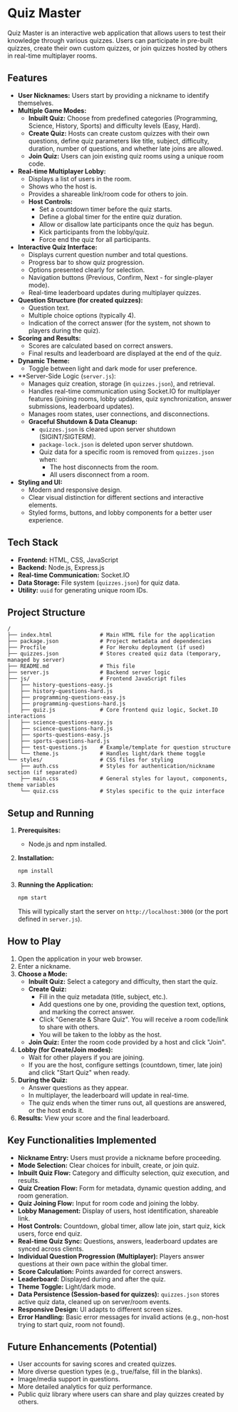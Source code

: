 # Quiz Master

Quiz Master is an interactive web application that allows users to test their knowledge through various quizzes. Users can participate in pre-built quizzes, create their own custom quizzes, or join quizzes hosted by others in real-time multiplayer rooms.

## Features

- **User Nicknames:** Users start by providing a nickname to identify themselves.
- **Multiple Game Modes:**
    - **Inbuilt Quiz:** Choose from predefined categories (Programming, Science, History, Sports) and difficulty levels (Easy, Hard).
    - **Create Quiz:** Hosts can create custom quizzes with their own questions, define quiz parameters like title, subject, difficulty, duration, number of questions, and whether late joins are allowed.
    - **Join Quiz:** Users can join existing quiz rooms using a unique room code.
- **Real-time Multiplayer Lobby:**
    - Displays a list of users in the room.
    - Shows who the host is.
    - Provides a shareable link/room code for others to join.
    - **Host Controls:**
        - Set a countdown timer before the quiz starts.
        - Define a global timer for the entire quiz duration.
        - Allow or disallow late participants once the quiz has begun.
        - Kick participants from the lobby/quiz.
        - Force end the quiz for all participants.
- **Interactive Quiz Interface:**
    - Displays current question number and total questions.
    - Progress bar to show quiz progression.
    - Options presented clearly for selection.
    - Navigation buttons (Previous, Confirm, Next - for single-player mode).
    - Real-time leaderboard updates during multiplayer quizzes.
- **Question Structure (for created quizzes):**
    - Question text.
    - Multiple choice options (typically 4).
    - Indication of the correct answer (for the system, not shown to players during the quiz).
- **Scoring and Results:**
    - Scores are calculated based on correct answers.
    - Final results and leaderboard are displayed at the end of the quiz.
- **Dynamic Theme:**
    - Toggle between light and dark mode for user preference.
- **Server-Side Logic (`server.js`):
    - Manages quiz creation, storage (in `quizzes.json`), and retrieval.
    - Handles real-time communication using Socket.IO for multiplayer features (joining rooms, lobby updates, quiz synchronization, answer submissions, leaderboard updates).
    - Manages room states, user connections, and disconnections.
    - **Graceful Shutdown & Data Cleanup:**
        - `quizzes.json` is cleared upon server shutdown (SIGINT/SIGTERM).
        - `package-lock.json` is deleted upon server shutdown.
        - Quiz data for a specific room is removed from `quizzes.json` when:
            - The host disconnects from the room.
            - All users disconnect from a room.
- **Styling and UI:**
    - Modern and responsive design.
    - Clear visual distinction for different sections and interactive elements.
    - Styled forms, buttons, and lobby components for a better user experience.

## Tech Stack

- **Frontend:** HTML, CSS, JavaScript
- **Backend:** Node.js, Express.js
- **Real-time Communication:** Socket.IO
- **Data Storage:** File system (`quizzes.json`) for quiz data.
- **Utility:** `uuid` for generating unique room IDs.

## Project Structure

```
/
├── index.html               # Main HTML file for the application
├── package.json             # Project metadata and dependencies
├── Procfile                 # For Heroku deployment (if used)
├── quizzes.json             # Stores created quiz data (temporary, managed by server)
├── README.md                # This file
├── server.js                # Backend server logic
├── js/                      # Frontend JavaScript files
│   ├── history-questions-easy.js
│   ├── history-questions-hard.js
│   ├── programming-questions-easy.js
│   ├── programming-questions-hard.js
│   ├── quiz.js              # Core frontend quiz logic, Socket.IO interactions
│   ├── science-questions-easy.js
│   ├── science-questions-hard.js
│   ├── sports-questions-easy.js
│   ├── sports-questions-hard.js
│   ├── test-questions.js    # Example/template for question structure
│   └── theme.js             # Handles light/dark theme toggle
└── styles/                  # CSS files for styling
    ├── auth.css             # Styles for authentication/nickname section (if separated)
    ├── main.css             # General styles for layout, components, theme variables
    └── quiz.css             # Styles specific to the quiz interface
```

## Setup and Running

1.  **Prerequisites:**
    *   Node.js and npm installed.

2.  **Installation:**
    ```bash
    npm install
    ```

3.  **Running the Application:**
    ```bash
    npm start
    ```
    This will typically start the server on `http://localhost:3000` (or the port defined in `server.js`).

## How to Play

1.  Open the application in your web browser.
2.  Enter a nickname.
3.  **Choose a Mode:**
    *   **Inbuilt Quiz:** Select a category and difficulty, then start the quiz.
    *   **Create Quiz:** 
        *   Fill in the quiz metadata (title, subject, etc.).
        *   Add questions one by one, providing the question text, options, and marking the correct answer.
        *   Click "Generate & Share Quiz". You will receive a room code/link to share with others.
        *   You will be taken to the lobby as the host.
    *   **Join Quiz:** Enter the room code provided by a host and click "Join".
4.  **Lobby (for Create/Join modes):**
    *   Wait for other players if you are joining.
    *   If you are the host, configure settings (countdown, timer, late join) and click "Start Quiz" when ready.
5.  **During the Quiz:**
    *   Answer questions as they appear.
    *   In multiplayer, the leaderboard will update in real-time.
    *   The quiz ends when the timer runs out, all questions are answered, or the host ends it.
6.  **Results:** View your score and the final leaderboard.

## Key Functionalities Implemented

*   **Nickname Entry:** Users must provide a nickname before proceeding.
*   **Mode Selection:** Clear choices for inbuilt, create, or join quiz.
*   **Inbuilt Quiz Flow:** Category and difficulty selection, quiz execution, and results.
*   **Quiz Creation Flow:** Form for metadata, dynamic question adding, and room generation.
*   **Quiz Joining Flow:** Input for room code and joining the lobby.
*   **Lobby Management:** Display of users, host identification, shareable link.
*   **Host Controls:** Countdown, global timer, allow late join, start quiz, kick users, force end quiz.
*   **Real-time Quiz Sync:** Questions, answers, leaderboard updates are synced across clients.
*   **Individual Question Progression (Multiplayer):** Players answer questions at their own pace within the global timer.
*   **Score Calculation:** Points awarded for correct answers.
*   **Leaderboard:** Displayed during and after the quiz.
*   **Theme Toggle:** Light/dark mode.
*   **Data Persistence (Session-based for quizzes):** `quizzes.json` stores active quiz data, cleaned up on server/room events.
*   **Responsive Design:** UI adapts to different screen sizes.
*   **Error Handling:** Basic error messages for invalid actions (e.g., non-host trying to start quiz, room not found).

## Future Enhancements (Potential)

*   User accounts for saving scores and created quizzes.
*   More diverse question types (e.g., true/false, fill in the blanks).
*   Image/media support in questions.
*   More detailed analytics for quiz performance.
*   Public quiz library where users can share and play quizzes created by others.
